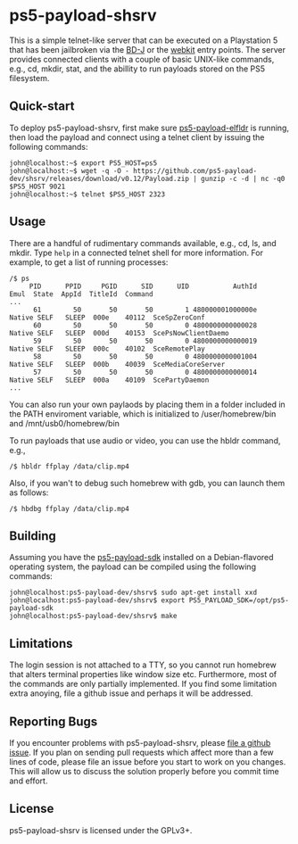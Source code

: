 # ps5-payload-shsrv
This is a simple telnet-like server that can be executed on a Playstation 5
that has been jailbroken via the [BD-J][bdj] or the [webkit][webkit] entry
points. The server provides connected clients with a couple of basic UNIX-like
commands, e.g., cd, mkdir, stat, and the abillity to run payloads stored on
the PS5 filesystem.

## Quick-start
To deploy ps5-payload-shsrv, first make sure [ps5-payload-elfldr][elfldr] is
running, then load the payload and connect using a telnet client by issuing
the following commands:

```console
john@localhost:~$ export PS5_HOST=ps5
john@localhost:~$ wget -q -O - https://github.com/ps5-payload-dev/shsrv/releases/download/v0.12/Payload.zip | gunzip -c -d | nc -q0 $PS5_HOST 9021
john@localhost:~$ telnet $PS5_HOST 2323
```

## Usage
There are a handful of rudimentary commands available, e.g., cd, ls, and mkdir.
Type `help` in a connected telnet shell for more information. For example, to
get a list of running processes:
```console
/$ ps
     PID      PPID     PGID      SID      UID           AuthId          Emul  State  AppId  TitleId  Command
...
      61        50       50       50        1 480000001000000e   Native SELF   SLEEP  000e    40112  SceSpZeroConf
      60        50       50       50        0 4800000000000028   Native SELF   SLEEP  000d    40153  ScePsNowClientDaemo
      59        50       50       50        0 4800000000000019   Native SELF   SLEEP  000c    40102  SceRemotePlay
      58        50       50       50        0 4800000000001004   Native SELF   SLEEP  000b    40039  SceMediaCoreServer
      57        50       50       50        0 4800000000000014   Native SELF   SLEEP  000a    40109  ScePartyDaemon
...
```

You can also run your own paylaods by placing them in a folder included in the
PATH enviroment variable, which is initialized to /user/homebrew/bin and
/mnt/usb0/homebrew/bin

To run payloads that use audio or video, you can use the hbldr command, e.g.,
```console
/$ hbldr ffplay /data/clip.mp4
```

Also, if you wan't to debug such homebrew with gdb, you can launch them as follows:
```console
/$ hbdbg ffplay /data/clip.mp4
```

## Building
Assuming you have the [ps5-payload-sdk][sdk] installed on a Debian-flavored
operating system, the payload can be compiled using the following commands:
```console
john@localhost:ps5-payload-dev/shsrv$ sudo apt-get install xxd
john@localhost:ps5-payload-dev/shsrv$ export PS5_PAYLOAD_SDK=/opt/ps5-payload-sdk
john@localhost:ps5-payload-dev/shsrv$ make
```

## Limitations
The login session is not attached to a TTY, so you cannot run homebrew that alters
terminal properties like window size etc. Furthermore, most of the commands are only
partially implemented. If you find some limitation extra anoying, file a github issue
and perhaps it will be addressed.

## Reporting Bugs
If you encounter problems with ps5-payload-shsrv, please [file a github issue][issues].
If you plan on sending pull requests which affect more than a few lines of code,
please file an issue before you start to work on you changes. This will allow us
to discuss the solution properly before you commit time and effort.

## License
ps5-payload-shsrv is licensed under the GPLv3+.

[bdj]: https://github.com/john-tornblom/bdj-sdk
[sdk]: https://github.com/ps5-payload-dev/sdk
[webkit]: https://github.com/Cryptogenic/PS5-IPV6-Kernel-Exploit
[elfldr]: https://github.com/ps5-payload-dev/elfldr
[issues]: https://github.com/ps5-payload-dev/shsrv/issues/new
